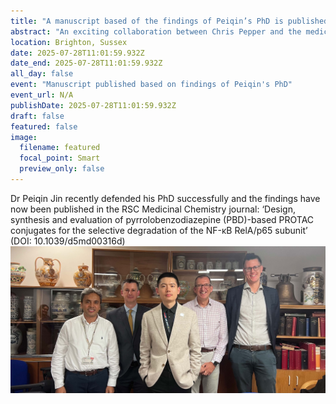 ```yaml
---
title: "A manuscript based of the findings of Peiqin’s PhD is published by Chris Pepper and his collaborators from King’s College London."
abstract: "An exciting collaboration between Chris Pepper and the medicinal chemistry team, led by Professor Miraz Rahman at King’s College London, has resulted in a very successful PhD studentship project and publication. "
location: Brighton, Sussex
date: 2025-07-28T11:01:59.932Z
date_end: 2025-07-28T11:01:59.932Z
all_day: false
event: "Manuscript published based on findings of Peiqin's PhD"
event_url: N/A
publishDate: 2025-07-28T11:01:59.932Z
draft: false
featured: false
image:
  filename: featured
  focal_point: Smart
  preview_only: false
---
```


Dr Peiqin Jin recently defended his PhD successfully and the findings have now been published in the RSC Medicinal Chemistry journal: ‘Design, synthesis and evaluation of pyrrolobenzodiazepine (PBD)-based PROTAC conjugates for the selective degradation of the NF-κB RelA/p65 subunit’ (DOI: 10.1039/d5md00316d) 
![](PeiqinPhD.jpg "Peiqin with his supervisors and PhD examiners, from left to right: Professor Miraz Rahman, Dr Robert Falconer, Dr Peiqin Jin, Professor Chris Pepper and Dr Simon Mitchell.")



